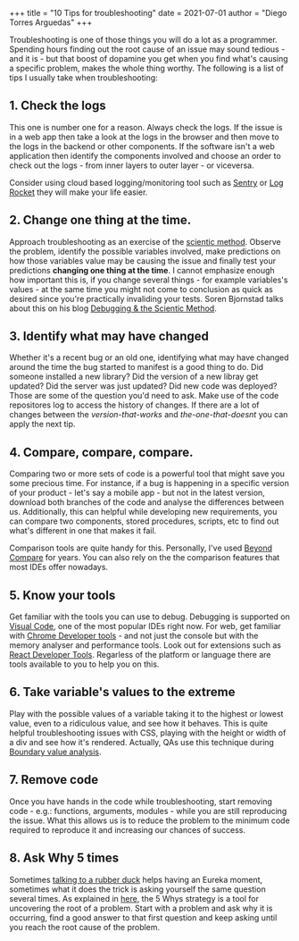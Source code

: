 +++
title = "10 Tips for troubleshooting"
date = 2021-07-01
author = "Diego Torres Arguedas"
+++

 
Troubleshooting is one of those things you will do a lot as a programmer. Spending hours finding out the root cause of an issue may sound tedious - and it is - but that boost of dopamine you get when you find what's causing a specific problem, makes the whole thing worthy. The following is a list of tips I usually take when troubleshooting:

## 1. Check the logs
This one is number one for a reason. Always check the logs. If the issue is in a web app then take a look at the logs in the browser and then move to the logs in the backend or other components. If the software isn't a web application then identify the components involved and choose an order to check out the logs - from inner layers to outer layer - or viceversa.

Consider using cloud based logging/monitoring tool such as [Sentry](https://www.sentry.io) or [Log Rocket](https://logrocket.com/) they will make your life easier.


## 2. Change one thing at the time.

Approach troubleshooting as an exercise of the [scientic method](https://www.britannica.com/science/scientific-method). Observe the problem, identify the possible variables involved, make predictions on how those variables value may be causing the issue and finally test your predictions **changing one thing at the time**. I cannot emphasize enough how important this is, if you change several things - for example variables's values - at the same time you might not come to conclusion as quick as desired since you're practically invaliding your tests. Soren Bjornstad talks about this on his blog [Debugging & the Scientic Method](https://controlaltbackspace.org/debugging/scientific-method/).

## 3. Identify what may have changed

Whether it's a recent bug or an old one, identifying what may have changed around the time the bug started to manifest is a good thing to do. Did someone installed a new library? Did the version of a new libray get updated? Did the server was just updated? Did new code was deployed? Those are some of the question you'd need to ask. Make use of the code repositores log to access the history of changes. If there are a lot of changes between the *version-that-works* and *the-one-that-doesnt* you can apply the next tip.


## 4. Compare, compare, compare.
Comparing two or more sets of code is a powerful tool that might save you some precious time. For instance, if a bug is happening in a specific version of your product - let's say a mobile app - but not in the latest version, download both branches of the code and analyse the differences between us. Additionally, this can helpful while developing new requirements, you can compare two components, stored procedures, scripts, etc to find out what's different in one that makes it fail. 

Comparison tools are quite handy for this. Personally, I've used [Beyond Compare](https://www.scootersoftware.com/) for years. You can also rely on the the comparison features that most IDEs offer nowadays.

## 5. Know your tools
Get familiar with the tools you can use to debug. Debugging is supported on [Visual Code](https://code.visualstudio.com/docs/editor/debugging), one of the most popular IDEs right now. For web, get familiar with [Chrome Developer tools](https://developer.chrome.com/docs/devtools/) - and not just the console but with the memory analyser and performance tools. Look out for extensions such as [React Developer Tools](https://chrome.google.com/webstore/detail/react-developer-tools/fmkadmapgofadopljbjfkapdkoienihi?hl=en#:~:text=React%20Developer%20Tools%20is%20a,in%20the%20Chrome%20Developer%20Tools.&text=This%20extension%20requires%20permissions%20to,not%20transmit%20any%20data%20remotely.). Regarless of the platform or language  there are tools available to you to help you on this.


## 6. Take variable's values to the extreme
Play with the possible values of a variable taking it to the highest or lowest value, even to a ridiculous value, and see how it behaves. This is quite helpful troubleshooting issues with CSS, playing with the height or width of a div and see how it's rendered. Actually, QAs use this technique during [Boundary value analysis](https://en.wikipedia.org/wiki/Boundary-value_analysis).


## 7. Remove code
Once you have hands in the code while troubleshooting, start removing code  - e.g.: functions, arguments, modules - while you are still reproducing the issue. What this allows us is to reduce the problem to the minimum code required to reproduce it and increasing our chances of success.


## 8. Ask Why 5 times
Sometimes [talking to a rubber duck](https://en.wikipedia.org/wiki/Rubber_duck_debugging) helps having an Eureka  moment, sometimes what it does the trick is asking yourself the same question several times. As explained in [here](https://www.mindtools.com/pages/article/newTMC_5W.htm#:~:text=The%205%20Whys%20strategy%20is,then%20ask%20the%20question%20again.),
the 5 Whys strategy is a tool for uncovering the root of a problem. Start with a problem and ask why it is occurring, find a good answer to that first question and keep asking until you reach the root cause of the problem.


